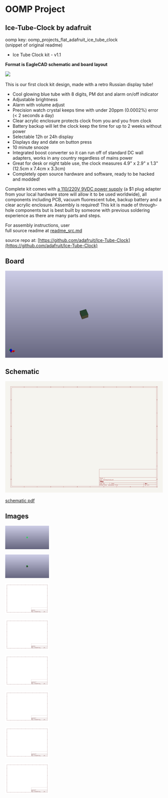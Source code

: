 # OOMP Project  
## Ice-Tube-Clock  by adafruit  
  
oomp key: oomp_projects_flat_adafruit_ice_tube_clock  
(snippet of original readme)  
  
- Ice Tube Clock kit - v1.1  
  
__Format is EagleCAD schematic and board layout__  
  
<a href="http://www.adafruit.com/products/194"><img src="assets/image.jpg?raw=true" width="500px"></a>  
  
This is our first clock kit design, made with a retro Russian display tube!  
  
* Cool glowing blue tube with 8 digits, PM dot and alarm on/off indicator  
* Adjustable brightness  
* Alarm with volume adjust  
* Precision watch crystal keeps time with under 20ppm (0.0002%) error (< 2 seconds a day)  
* Clear acrylic enclosure protects clock from you and you from clock  
* Battery backup will let the clock keep the time for up to 2 weeks without power  
* Selectable 12h or 24h display  
* Displays day and date on button press  
* 10 minute snooze  
* Integrated boost converter so it can run off of standard DC wall adapters, works in any country regardless of mains power  
* Great for desk or night table use, the clock measures 4.9" x 2.9" x 1.3" (12.5cm x 7.4cm x 3.3cm)  
* Completely open source hardware and software, ready to be hacked and modded!  
  
Complete kit comes with [a 110/220V 9VDC power supply](https://www.adafruit.com/products/63) (a $1 plug adapter from your local hardware store will allow it to be used worldwide), all components including PCB, vacuum fluorescent tube, backup battery and a clear acrylic enclosure. Assembly is required! This kit is made of through-hole components but is best built by someone with previous soldering experience as there are many parts and steps.  
  
For assembly instructions, user  
  full source readme at [readme_src.md](readme_src.md)  
  
source repo at: [https://github.com/adafruit/Ice-Tube-Clock](https://github.com/adafruit/Ice-Tube-Clock)  
## Board  
  
[![working_3d.png](working_3d_600.png)](working_3d.png)  
## Schematic  
  
[![working_schematic.png](working_schematic_600.png)](working_schematic.png)  
  
[schematic pdf](working_schematic.pdf)  
## Images  
  
[![working_3D_bottom.png](working_3D_bottom_140.png)](working_3D_bottom.png)  
  
[![working_3D_top.png](working_3D_top_140.png)](working_3D_top.png)  
  
[![working_assembly_page_01.png](working_assembly_page_01_140.png)](working_assembly_page_01.png)  
  
[![working_assembly_page_02.png](working_assembly_page_02_140.png)](working_assembly_page_02.png)  
  
[![working_assembly_page_03.png](working_assembly_page_03_140.png)](working_assembly_page_03.png)  
  
[![working_assembly_page_04.png](working_assembly_page_04_140.png)](working_assembly_page_04.png)  
  
[![working_assembly_page_05.png](working_assembly_page_05_140.png)](working_assembly_page_05.png)  
  
[![working_assembly_page_06.png](working_assembly_page_06_140.png)](working_assembly_page_06.png)  
